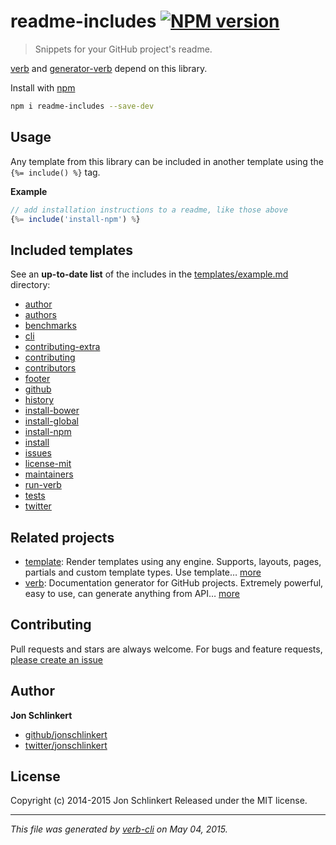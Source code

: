 # readme-includes [![NPM version](https://badge.fury.io/js/readme-includes.svg)](http://badge.fury.io/js/readme-includes)

> Snippets for your GitHub project's readme.

[verb](https://github.com/assemble/verb) and [generator-verb](https://github.com/assemble/generator-verb) depend on this library.

Install with [npm](https://www.npmjs.com/)

```bash
npm i readme-includes --save-dev
```

## Usage

Any template from this library can be included in another template using the `{%= include() %}` tag.

**Example**

```js
// add installation instructions to a readme, like those above
{%= include('install-npm') %}
```

## Included templates

See an **up-to-date list** of the includes in the [templates/example.md](templates/examples.md) directory:

* [author](templates/author.md)
* [authors](templates/authors.md)
* [benchmarks](templates/benchmarks.md)
* [cli](templates/cli.md)
* [contributing-extra](templates/contributing-extra.md)
* [contributing](templates/contributing.md)
* [contributors](templates/contributors.md)
* [footer](templates/footer.md)
* [github](templates/github.md)
* [history](templates/history.md)
* [install-bower](templates/install-bower.md)
* [install-global](templates/install-global.md)
* [install-npm](templates/install-npm.md)
* [install](templates/install.md)
* [issues](templates/issues.md)
* [license-mit](templates/license-mit.md)
* [maintainers](templates/maintainers.md)
* [run-verb](templates/run-verb.md)
* [tests](templates/tests.md)
* [twitter](templates/twitter.md)

## Related projects

* [template](https://github.com/jonschlinkert/template): Render templates using any engine. Supports, layouts, pages, partials and custom template types. Use template… [more](https://github.com/jonschlinkert/template)
* [verb](https://github.com/assemble/verb): Documentation generator for GitHub projects. Extremely powerful, easy to use, can generate anything from API… [more](https://github.com/assemble/verb)

## Contributing

Pull requests and stars are always welcome. For bugs and feature requests, [please create an issue](https://github.com/assemble/readme-includes/issues)

## Author

**Jon Schlinkert**

+ [github/jonschlinkert](https://github.com/jonschlinkert)
+ [twitter/jonschlinkert](http://twitter.com/jonschlinkert)

## License

Copyright (c) 2014-2015 Jon Schlinkert
Released under the MIT license.

***

_This file was generated by [verb-cli](https://github.com/assemble/verb-cli) on May 04, 2015._

[assemble]: http://assemble.io
[template]: https://github.com/jonschlinkert/template
[verb]: https://github.com/assemble/verb
